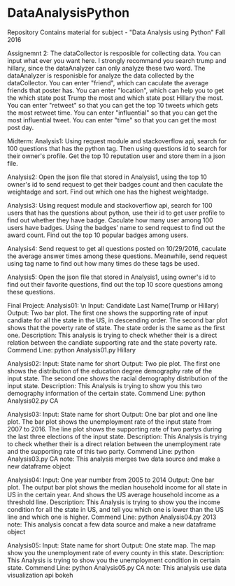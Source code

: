 # DataAnalysisPython
Repository Contains material for subject - "Data Analysis using Python" Fall 2016

Assignemnt 2:
The dataCollector is resposible for  collecting data. You can input what ever you want here. I strongly recommand you search trump and hillary, since the dataAnalyzer can only analyze these two word.
The dataAnalyzer is responisble for analyze the data collected by the dataCollector. 
You can enter "friend", which can caculate the average friends that poster has. 
You can enter "location", which can help you to get the which state post Trump the most and which state post Hillary the most.
You can enter "retweet" so that you can get the top 10 tweets which gets the most retweet time.
You can enter "influential" so that you can get the most influential tweet.
You can enter "time" so that you can get the most post day.

Midterm:
Analysis1: Using request module and stackoverflow api, search for 100 questions that has the python tag. Then using questions id to search for their owner's profile. Get the top 10 reputation user and store them in a json file.

Analysis2: Open the json file that stored in Analysis1, using the top 10 owner's id to send request to get their badges count and then caculate the weightadge and sort. Find out which one has the highest weightadge.

Analysis3: Using request module and stackoverflow api, search for 100 users that has the questions about python, use their id to get user profile to find out whether they have badge. Caculate how many user among 100 users have badges. Using the badges' name to send request to find out the award count. Find out the top 10 popular badges among users.

Analysis4: Send request to get all questions posted on 10/29/2016, caculate the average answer times among these questions. Meanwhile, send request using tag name to find out how many times do these tags be used.

Analysis5: Open the json file that stored in Analysis1, using owner's id to find out their favorite questions, find out the top 10 score questions among these  questions.

Final Project:
Analysis01: \n
Input: 	Candidate Last Name(Trump or Hillary)
Output: Two bar plot. The first one shows the supporting rate of input candiate for all the state in the US, in descending order. The 			second bar plot shows that the poverty rate of state. The state order is the same as the first one.
Description: This analysis is trying to check whether their is a direct relation between the candiate supporting rate and the state 			poverty rate.
Commend Line: python Analysis01.py Hillary 



Analysis02: 
Input: 	State name for short
Output: Two pie plot. The first one shows the distribution of the education degree demography rate of the input state.
		The second one shows the racial demography distribution of the input state.
Description: This Analysis is trying to show you this two demography information of the certain state.
Commend Line: python Analysis02.py CA 

Analysis03: 
Input: 	State name for short
Output: One bar plot and one line plot. The bar plot shows the unemployment rate of the input state from 2007 to 2016.
		The line plot shows the supporting rate of two partys during the last three elections of the input state.
Description: This Analysis is trying to check whether their is a direct relation between the unemployment rate and the supporting rate 			of this two party.
Commend Line: python Analysis03.py CA 
note: This analysis merges two data source and make a new dataframe object

Analysis04: 
Input: 	One year number from 2005 to 2014
Output: One bar plot. The output bar plot shows the median household income for all state in US in the certain year. And shows the US average household income as a threshold line.
Description: This Analysis is trying to show you the income condition for all the state in US, and tell you which one is lower than the US line and which one is higher.
Commend Line: python Analysis04.py 2013
note: This analysis concat a few data source and make a new dataframe object

Analysis05: 
Input: 	State name for short
Output: One state map. The map show you the unemployment rate of every county in this state.
Description: This Analysis is trying to show you the unemployment condition in certain state.
Commend Line: python Analysis05.py CA
note: This analysis use data visualization api bokeh